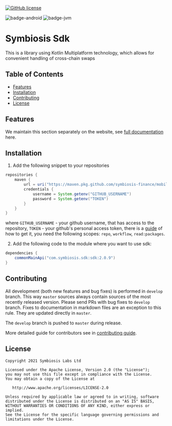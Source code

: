 [![GitHub license](https://img.shields.io/badge/license-Apache%20License%202.0-blue.svg?style=flat)](http://www.apache.org/licenses/LICENSE-2.0) 

![badge-android] ![badge-jvm]

# Symbiosis Sdk
This is a library using Kotlin Multiplatform technology, 
which allows for convenient handling of cross-chain swaps

## Table of Contents
- [Features](#features)
- [Installation](#installation)
- [Contributing](#contributing)
- [License](#license)

## Features

We maintain this section separately on the website, see [full documentation](
https://sdk.symbiosis.finance/symbiosis-mobile-sdk/mobile-sdk-quick-start) here.

## Installation

1) Add the following snippet to your repositories
```groovy
repositories {
    maven {
        url = uri("https://maven.pkg.github.com/symbiosis-finance/mobile-sdk")
        credentials {
            username = System.getenv("GITHUB_USERNAME")
            password = System.getenv("TOKEN")
        }
    }
}
```
where 
`GITHUB_USERNAME` - your github username, that has access to the repository,
`TOKEN` - your github's personal access token, there is a [guide](https://docs.github.com/en/authentication/keeping-your-account-and-data-secure/creating-a-personal-access-token) of how to get it, you need the following scopes: `repo`, `workflow`, `read:packages`.

2) Add the following code to the module where you want to use sdk:
```groovy
dependencies {
    commonMainApi("com.symbiosis.sdk:sdk:2.0.9")
}
```

## Contributing
All development (both new features and bug fixes) is performed in `develop` branch. This way `master` sources always contain sources of the most recently released version. Please send PRs with bug fixes to `develop` branch. Fixes to documentation in markdown files are an exception to this rule. They are updated directly in `master`.

The `develop` branch is pushed to `master` during release.

More detailed guide for contributors see in [contributing guide](CONTRIBUTING.md).

## License
        
    Copyright 2021 Symbiosis Labs Ltd
    
    Licensed under the Apache License, Version 2.0 (the "License");
    you may not use this file except in compliance with the License.
    You may obtain a copy of the License at
    
       http://www.apache.org/licenses/LICENSE-2.0
    
    Unless required by applicable law or agreed to in writing, software
    distributed under the License is distributed on an "AS IS" BASIS,
    WITHOUT WARRANTIES OR CONDITIONS OF ANY KIND, either express or implied.
    See the License for the specific language governing permissions and
    limitations under the License.

[badge-android]: http://img.shields.io/badge/platform-android-6EDB8D.svg?style=flat
[badge-ios]: http://img.shields.io/badge/platform-ios-CDCDCD.svg?style=flat
[badge-js]: http://img.shields.io/badge/platform-js-F8DB5D.svg?style=flat
[badge-jvm]: http://img.shields.io/badge/platform-jvm-DB413D.svg?style=flat
[badge-linux]: http://img.shields.io/badge/platform-linux-2D3F6C.svg?style=flat
[badge-windows]: http://img.shields.io/badge/platform-windows-4D76CD.svg?style=flat
[badge-mac]: http://img.shields.io/badge/platform-macos-111111.svg?style=flat
[badge-watchos]: http://img.shields.io/badge/platform-watchos-C0C0C0.svg?style=flat
[badge-tvos]: http://img.shields.io/badge/platform-tvos-808080.svg?style=flat
[badge-wasm]: https://img.shields.io/badge/platform-wasm-624FE8.svg?style=flat
[badge-nodejs]: https://img.shields.io/badge/platform-nodejs-68a063.svg?style=flat
[badge-iosx64]: https://img.shields.io/badge/platform-iosx64-CDCDCD?style=flat
[badge-iosarm64]: https://img.shields.io/badge/platform-iosarm64-CDCDCD?style=flat
[badge-macos64]: https://img.shields.io/badge/platform-macos64-111111?style=flat    
